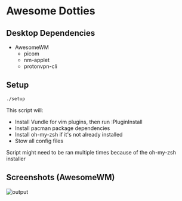 # Awesome Dotties

## Desktop Dependencies

- AwesomeWM
  - picom
  - nm-applet
  - protonvpn-cli

## Setup

```bash
./setup
```

This script will:

- Install Vundle for vim plugins, then run :PluginInstall
- Install pacman package dependencies
- Install oh-my-zsh if it's not already installed
- Stow all config files

Script might need to be ran multiple times because of the oh-my-zsh installer

## Screenshots (AwesomeWM)

![output](https://user-images.githubusercontent.com/7034681/230213768-1e7c5a7e-f276-44e0-b6f7-eca8800ea2b8.gif)

